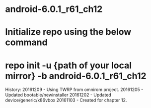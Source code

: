 # android-6.0.1_r61_ch12
# Initialize repo using the below command
# repo init -u {path of your local mirror} -b android-6.0.1_r61_ch12

History:
20161209 - Using TWRP from omnirom project.
20161205 - Updated bootable/newinstaller
20161202 - Updated device/generic/x86vbox
20161103 - Created for chapter 12.

